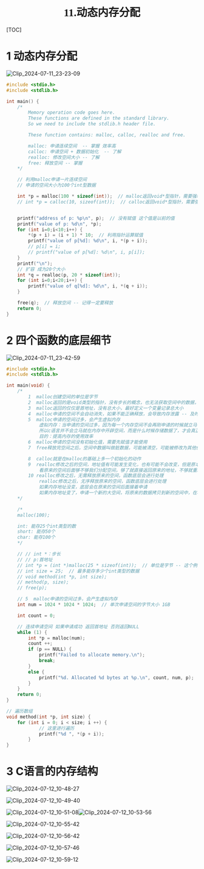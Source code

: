 <h1 style="text-align: center; font-family: 'Menlo'">11.动态内存分配</h1>

[TOC]

# 1 动态内存分配

![Clip_2024-07-11_23-23-09](./assets/Clip_2024-07-11_23-23-09.png)

```c
#include <stdio.h>
#include <stdlib.h>

int main() {
    /*
        Memory operation code goes here. 
        These functions are defined in the standard library. 
        So we need to include the stdlib.h header file.

        These function contains: malloc, calloc, realloc and free.

        malloc: 申请连续空间  -- 掌握 效率高
        calloc: 申请空间 + 数据初始化  -- 了解
        realloc: 修改空间大小 -- 了解
        free: 释放空间 -- 掌握
    */

    // 利用malloc申请一片连续空间
    // 申请的空间大小为100个int型数据

    int *p = malloc(100 * sizeof(int));  // malloc返回void*型指针，需要强制类型转换为int*型指针
    // int *p = calloc(10, sizeof(int));  // calloc返回void*型指针，需要强制类型转换为int*型指针


    printf("address of p: %p\n", p);  // 没有赋值 这个值是以前的值
    printf("value of p: %d\n", *p);
    for (int i=0;i<10;i++) {
        *(p + i) = (i + 1) * 10;  // 利用指针运算赋值
        printf("value of p[%d]: %d\n", i, *(p + i));
        // p[i] = i;
        // printf("value of p[%d]: %d\n", i, p[i]);
    }
    printf("\n");
    // 扩容 成为20个大小
    int *q = realloc(p, 20 * sizeof(int));
    for (int i=0;i<20;i++) {
        printf("value of q[%d]: %d\n", i, *(q + i));
    }

    free(q);  // 释放空间 -- 记得一定要释放
    return 0;
}

```

# 2 四个函数的底层细节

![Clip_2024-07-11_23-42-59](./assets/Clip_2024-07-11_23-42-59.png)

```c
#include <stdio.h>
#include <stdlib.h>

int main(void) {
    /*
        1  malloc创建空间的单位是字节
        2  malloc返回的是void类型的指针，没有步长的概念，也无法获取空间中的数据，需要强转 -- 具有通用性
        3  malloc返回的仅仅是首地址，没有总大小，最好定义一个变量记录总大小
        4  malloc申请的空间不会自动消失，如果不能正确释放，会导致内存泄露 -- 及时释放内存
        5  malloc申请的空间过多，会产生虚拟内存
            虚拟内存：当申请的空间过多，因为每一个内存空间不会再刚申请的时候就立马使用
            所以c语言并不会立马就在内存中开辟空间，而是什么时候存储数据了，才会真正的分配空间
            目的：提高内存的使用效率
        6  malloc申请的空间没有初始化值，需要先赋值才能使用
        7  free释放完空间之后，空间中数据叫做脏数据，可能被清空，可能被修改为其他值

        8  calloc就是在malloc的基础上多一个初始化的动作
        9  realloc修改之后的空间，地址值有可能发生变化，也有可能不会改变，但是原本的数据不会丢失
            看原来的空间后面够不够我们分配空间，够了就直接返回原来的地址，不够就重新分配足够的空间。
        10 realloc修改之后，无需释放原来的空间，函数底层会进行处理
            realloc修改之后，无序释放原来的空间，函数底层会进行处理
            如果内存地址没变，底层会在原来的空间后面接着申请
            如果内存地址变了，申请一个新的大空间，将原来的数据拷贝到新的空间中，在将原来的空间free掉。
    */

    /*
    malloc(100);

    int: 能存25个int类型的数
    short: 能存50个
    char: 能存100个
    */

    // // int *：步长
    // // p:首地址
    // int *p = (int *)malloc(25 * sizeof(int));  // 单位是字节 -- 这个例子中 是100字节
    // int size = 25;  // 最多能存多少个int类型的数据
    // void method(int *p, int size);
    // method(p, size);
    // free(p);

    // 5  malloc申请的空间过多，会产生虚拟内存
    int num = 1024 * 1024 * 1024;  // 单次申请空间的字节大小 1GB

    int count = 0;

    // 连续申请空间 如果申请成功 返回首地址 否则返回NULL
    while (1) {
        int *p = malloc(num);
        count ++;
        if (p == NULL) {
            printf("Failed to allocate memory.\n");
            break;
        }
        else {
            printf("%d. Allocated %d bytes at %p.\n", count, num, p);
        }
    }
    return 0;
}

// 遍历数组
void method(int *p, int size) {
    for (int i = 0; i < size; i ++) {
            // 这里进行遍历
            printf("%d ", *(p + i));
        }
}

```

# 3 C语言的内存结构

![Clip_2024-07-12_10-48-27](./assets/Clip_2024-07-12_10-48-27.png)

![Clip_2024-07-12_10-49-40](./assets/Clip_2024-07-12_10-49-40.png)

![Clip_2024-07-12_10-51-08](./assets/Clip_2024-07-12_10-51-08.png)![Clip_2024-07-12_10-53-56](./assets/Clip_2024-07-12_10-53-56.png)

 ![Clip_2024-07-12_10-55-42](./assets/Clip_2024-07-12_10-55-42.png)

![Clip_2024-07-12_10-56-42](./assets/Clip_2024-07-12_10-56-42.png)

![Clip_2024-07-12_10-57-46](./assets/Clip_2024-07-12_10-57-46.png)

![Clip_2024-07-12_10-59-12](./assets/Clip_2024-07-12_10-59-12.png)





































